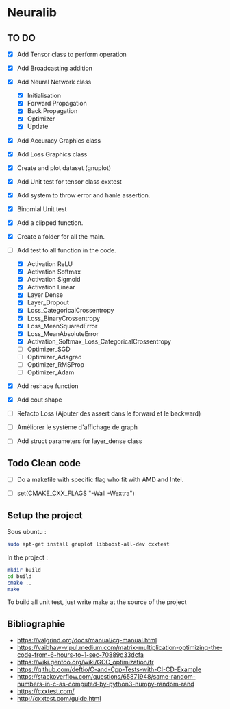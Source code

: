 # Neuralib

## TO DO

- [X] Add Tensor class to perform operation
- [X] Add Broadcasting addition
- [X] Add Neural Network class
    - [X] Initialisation
    - [X] Forward Propagation
    - [X] Back Propagation
    - [X] Optimizer
    - [X] Update
- [X] Add Accuracy Graphics class
- [X] Add Loss Graphics class
- [X] Create and plot dataset (gnuplot) 
- [X] Add Unit test for tensor class cxxtest
- [X] Add system to throw error and hanle assertion.
- [X] Binomial Unit test
- [X] Add a clipped function.
- [X] Create a folder for all the main.

- [ ] Add test to all function in the code.
    - [X] Activation ReLU
    - [X] Activation Softmax
    - [X] Activation Sigmoid
    - [X] Activation Linear
    - [X] Layer Dense
    - [X] Layer_Dropout
    - [X] Loss_CategoricalCrossentropy
    - [X] Loss_BinaryCrossentropy
    - [X] Loss_MeanSquaredError
    - [X] Loss_MeanAbsoluteError
    - [X] Activation_Softmax_Loss_CategoricalCrossentropy
    - [ ] Optimizer_SGD
    - [ ] Optimizer_Adagrad
    - [ ] Optimizer_RMSProp
    - [ ] Optimizer_Adam
- [X] Add reshape function
- [X] Add cout shape
- [ ] Refacto Loss (Ajouter des assert dans le forward et le backward)
- [ ] Améliorer le système d'affichage de graph
- [ ] Add struct parameters for layer_dense class



## Todo Clean code

- [ ] Do a makefile with specific flag who fit with AMD and Intel.
- [ ] set(CMAKE_CXX_FLAGS "-Wall -Wextra")



## Setup the project

Sous ubuntu :
```bash
sudo apt-get install gnuplot libboost-all-dev cxxtest
```

In the project :
```bash
mkdir build
cd build
cmake ..
make
```

To build all unit test, just write make at the source of the project



## Bibliographie

- https://valgrind.org/docs/manual/cg-manual.html
- https://vaibhaw-vipul.medium.com/matrix-multiplication-optimizing-the-code-from-6-hours-to-1-sec-70889d33dcfa
- https://wiki.gentoo.org/wiki/GCC_optimization/fr
- https://github.com/deftio/C-and-Cpp-Tests-with-CI-CD-Example
- https://stackoverflow.com/questions/65871948/same-random-numbers-in-c-as-computed-by-python3-numpy-random-rand
- https://cxxtest.com/
- http://cxxtest.com/guide.html
